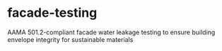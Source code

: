 # facade-testing
AAMA 501.2-compliant facade water leakage testing to ensure building envelope integrity for sustainable materials
